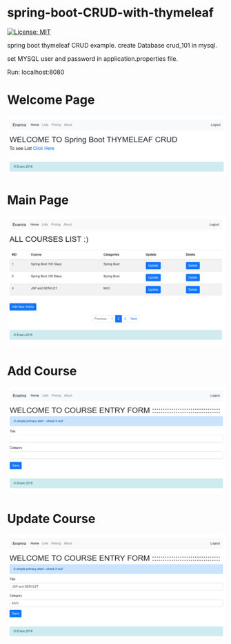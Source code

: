 # spring-boot-CRUD-with-thymeleaf

  [![License: MIT](https://img.shields.io/badge/License-MIT-yellow.svg)](https://opensource.org/licenses/MIT)

spring boot thymeleaf CRUD example.
create Database crud_101 in mysql.

set MYSQL user and password in application.properties file.

Run: localhost:8080


# Welcome Page

  ![](img/one.png)
  
  
# Main Page
  ![](img/two.png)
  
# Add Course 
  ![](img/three.png)
  
# Update Course
  ![](img/four.png)
  
  

